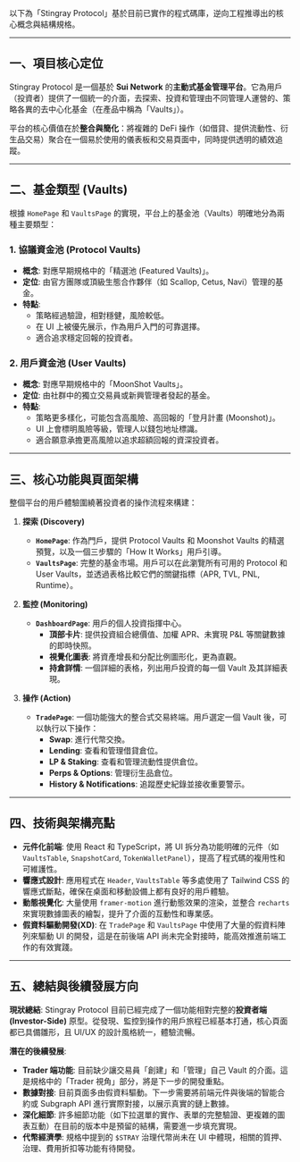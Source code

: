 以下為「Stingray Protocol」基於目前已實作的程式碼庫，逆向工程推導出的核心概念與結構規格。

---

## 一、項目核心定位

Stingray Protocol 是一個基於 **Sui Network** 的**主動式基金管理平台**。它為用戶（投資者）提供了一個統一的介面，去探索、投資和管理由不同管理人運營的、策略各異的去中心化基金（在產品中稱為「Vaults」）。

平台的核心價值在於**整合與簡化**：將複雜的 DeFi 操作（如借貸、提供流動性、衍生品交易）聚合在一個易於使用的儀表板和交易頁面中，同時提供透明的績效追蹤。

---

## 二、基金類型 (Vaults)

根據 `HomePage` 和 `VaultsPage` 的實現，平台上的基金池（Vaults）明確地分為兩種主要類型：

### 1. 協議資金池 (Protocol Vaults)

*   **概念**: 對應早期規格中的「精選池 (Featured Vaults)」。
*   **定位**: 由官方團隊或頂級生態合作夥伴（如 Scallop, Cetus, Navi）管理的基金。
*   **特點**:
    *   策略經過驗證，相對穩健，風險較低。
    *   在 UI 上被優先展示，作為用戶入門的可靠選擇。
    *   適合追求穩定回報的投資者。

### 2. 用戶資金池 (User Vaults)

*   **概念**: 對應早期規格中的「MoonShot Vaults」。
*   **定位**: 由社群中的獨立交易員或新興管理者發起的基金。
*   **特點**:
    *   策略更多樣化，可能包含高風險、高回報的「登月計畫 (Moonshot)」。
    *   UI 上會標明風險等級，管理人以錢包地址標識。
    *   適合願意承擔更高風險以追求超額回報的資深投資者。

---

## 三、核心功能與頁面架構

整個平台的用戶體驗圍繞著投資者的操作流程來構建：

1.  **探索 (Discovery)**
    *   **`HomePage`**: 作為門戶，提供 Protocol Vaults 和 Moonshot Vaults 的精選預覽，以及一個三步驟的「How It Works」用戶引導。
    *   **`VaultsPage`**: 完整的基金市場。用戶可以在此瀏覽所有可用的 Protocol 和 User Vaults，並透過表格比較它們的關鍵指標（APR, TVL, PNL, Runtime）。

2.  **監控 (Monitoring)**
    *   **`DashboardPage`**: 用戶的個人投資指揮中心。
        *   **頂部卡片**: 提供投資組合總價值、加權 APR、未實現 P&L 等關鍵數據的即時快照。
        *   **視覺化圖表**: 將資產增長和分配比例圖形化，更為直觀。
        *   **持倉詳情**: 一個詳細的表格，列出用戶投資的每一個 Vault 及其詳細表現。

3.  **操作 (Action)**
    *   **`TradePage`**: 一個功能強大的整合式交易終端。用戶選定一個 Vault 後，可以執行以下操作：
        *   **Swap**: 進行代幣交換。
        *   **Lending**: 查看和管理借貸倉位。
        *   **LP & Staking**: 查看和管理流動性提供倉位。
        *   **Perps & Options**: 管理衍生品倉位。
        *   **History & Notifications**: 追蹤歷史紀錄並接收重要警示。

---

## 四、技術與架構亮點

*   **元件化前端**: 使用 React 和 TypeScript，將 UI 拆分為功能明確的元件（如 `VaultsTable`, `SnapshotCard`, `TokenWalletPanel`），提高了程式碼的複用性和可維護性。
*   **響應式設計**: 應用程式在 `Header`, `VaultsTable` 等多處使用了 Tailwind CSS 的響應式斷點，確保在桌面和移動設備上都有良好的用戶體驗。
*   **動態視覺化**: 大量使用 `framer-motion` 進行動態效果的渲染，並整合 `recharts` 來實現數據圖表的繪製，提升了介面的互動性和專業感。
*   **假資料驅動開發(XD)**: 在 `TradePage` 和 `VaultsPage` 中使用了大量的假資料陣列來驅動 UI 的開發，這是在前後端 API 尚未完全對接時，能高效推進前端工作的有效實踐。

---

## 五、總結與後續發展方向

**現狀總結**:
Stingray Protocol 目前已經完成了一個功能相對完整的**投資者端 (Investor-Side)** 原型。從發現、監控到操作的用戶旅程已經基本打通，核心頁面都已具備雛形，且 UI/UX 的設計風格統一，體驗流暢。

**潛在的後續發展**:
*   **Trader 端功能**: 目前缺少讓交易員「創建」和「管理」自己 Vault 的介面。這是規格中的「Trader 視角」部分，將是下一步的開發重點。
*   **數據對接**: 目前頁面多由假資料驅動。下一步需要將前端元件與後端的智能合約或 Subgraph API 進行實際對接，以展示真實的鏈上數據。
*   **深化細節**: 許多細節功能（如下拉選單的實作、表單的完整驗證、更複雜的圖表互動）在目前的版本中是預留的結構，需要進一步填充實現。
*   **代幣經濟學**: 規格中提到的 `$STRAY` 治理代幣尚未在 UI 中體現，相關的質押、治理、費用折扣等功能有待開發。
